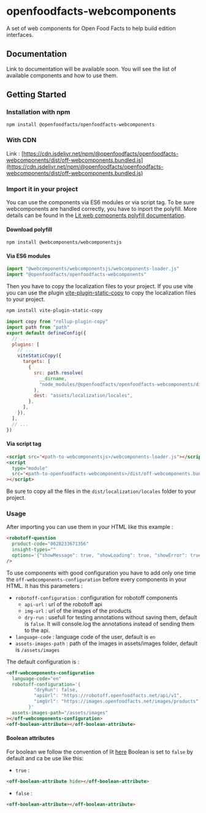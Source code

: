 # openfoodfacts-webcomponents

A set of web components for Open Food Facts to help build edition interfaces.

## Documentation

Link to documentation will be available soon.
You will see the list of available components and how to use them.

## Getting Started

### Installation with npm

`npm install @openfoodfacts/openfoodfacts-webcomponents`

### With CDN

Link : [https://cdn.jsdelivr.net/npm/@openfoodfacts/openfoodfacts-webcomponents/dist/off-webcomponents.bundled.js](https://cdn.jsdelivr.net/npm/@openfoodfacts/openfoodfacts-webcomponents/dist/off-webcomponents.bundled.js)

### Import it in your project

You can use the components via ES6 modules or via script tag. To be sure webcomponents are handled correctly, you have to inport the polyfill.
More details can be found in the [Lit web components polyfill documentation](https://lit.dev/docs/v1/tools/use/).

#### Download polyfill

`npm install @webcomponents/webcomponentsjs`

#### Via ES6 modules

```js
import "@webcomponents/webcomponentsjs/webcomponents-loader.js"
import "@openfoodfacts/openfoodfacts-webcomponents"
```

Then you have to copy the localization files to your project.
If you use vite you can use the plugin [vite-plugin-static-copy](https://github.com/sapphi-red/vite-plugin-static-copy) to copy the localization files to your project.

```bash
npm install vite-plugin-static-copy
```

```javascript
import copy from "rollup-plugin-copy"
import path from "path"
export default defineConfig({
  // ...
  plugins: [
    // ...
    viteStaticCopy({
      targets: [
        {
          src: path.resolve(
            __dirname,
            "node_modules/@openfoodfacts/openfoodfacts-webcomponents/dist/localization/locales/*.js"
          ),
          dest: "assets/localization/locales",
        },
      ],
    }),
  ],
  // ...
})
```

#### Via script tag

```html
<script src="<path-to-webcomponentsjs>/webcomponents-loader.js"></script>
<script
  type="module"
  src="<path-to-openfoodfacts-webcomponents>/dist/off-webcomponents.bundled.js"
></script>
```

Be sure to copy all the files in the `dist/localization/locales` folder to your project.

### Usage

After importing you can use them in your HTML like this example :

```html
<robotoff-question
  product-code="0628233671356"
  insight-types=""
  options='{"showMessage": true, "showLoading": true, "showError": true}'
/>
```

To use components with good configuration you have to add only one time the `off-webcomponents-configuration` before every components in your HTML.
It has this parameters :

- `robotoff-configuration` : configuration for robotoff components
  - `api-url` : url of the robotoff api
  - `img-url` : url of the images of the products
  - `dry-run` : usefull for testing annotations without saving them, default is `false`. It will console.log the annotations instead of sending them to the api.
- `language-code` : language code of the user, default is `en`
- `assets-images-path` : path of the images in assets/images folder, default is `/assets/images`

The default configuration is :

```html
<off-webcomponents-configuration
  language-code="en"
  robotoff-configuration='{
          "dryRun": false,
          "apiUrl": "https://robotoff.openfoodfacts.net/api/v1",
          "imgUrl": "https://images.openfoodfacts.net/images/products"
        }'
  assets-images-path="/assets/images"
></off-webcomponents-configuration>
<off-boolean-attribute></off-boolean-attribute>
```

#### Boolean attributes

For boolean we follow the convention of lit [here](https://lit.dev/docs/components/properties/#boolean-attributes) Boolean is set to `false` by default and ca be use like this:

- `true` :

```html
<off-boolean-attribute hide></off-boolean-attribute>
```

- `false` :

```html
<off-boolean-attribute></off-boolean-attribute>
```
